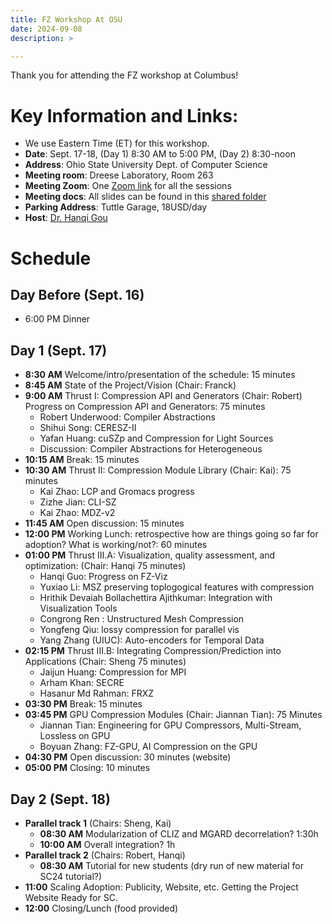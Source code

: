 ```yaml
---
title: FZ Workshop At OSU
date: 2024-09-08
description: >

---
```


Thank you for attending the FZ workshop at Columbus!

# Key Information and Links:

+ We use Eastern Time (ET) for this workshop.
+ **Date**: Sept. 17-18, (Day 1) 8:30 AM to 5:00 PM, (Day 2) 8:30-noon
+ **Address**: Ohio State University Dept. of Computer Science
+ **Meeting room**: Dreese Laboratory, Room 263
+ **Meeting Zoom**: One [Zoom link](https://osu.zoom.us/j/96179446351?pwd=15zvSbB2QOlUMuddJj17HgdqfYhNuZ.1) for all the sessions
+ **Meeting docs**: All slides can be found in this [shared folder](https://drive.google.com/drive/folders/1X8GScASIoCFmxLp76z31RUvY5ggczQkE?usp=drive_link)
+ **Parking Address**: Tuttle Garage, 18USD/day
+ **Host**: [Dr. Hanqi Gou](guo.2154@osu.edu)

# Schedule

## Day Before (Sept. 16)

+ 6:00 PM Dinner

## Day 1 (Sept. 17)

+ **8:30 AM** Welcome/intro/presentation of the schedule: 15 minutes
+ **8:45 AM** State of the Project/Vision (Chair: Franck)
+ **9:00 AM** Thrust I: Compression API and Generators (Chair: Robert) Progress on Compression API and Generators: 75 minutes
    + Robert Underwood: Compiler Abstractions
    + Shihui Song: CERESZ-II
    + Yafan Huang: cuSZp and Compression for Light Sources
    + Discussion: Compiler Abstractions for Heterogeneous
+ **10:15 AM** Break: 15 minutes
+ **10:30 AM** Thrust II: Compression Module Library (Chair: Kai): 75 minutes
    + Kai Zhao: LCP and Gromacs progress
    + Zizhe Jian: CLI-SZ
    + Kai Zhao: MDZ-v2
+ **11:45 AM** Open discussion: 15 minutes
+ **12:00 PM** Working Lunch: retrospective how are things going so far for adoption?  What is working/not?: 60 minutes
+ **01:00 PM** Thrust III.A: Visualization, quality assessment, and optimization: (Chair: Hanqi 75 minutes)
    + Hanqi Guo: Progress on FZ-Viz
    + Yuxiao Li: MSZ preserving toplogogical features with compression
    + Hrithik Devaiah Bollachettira Ajithkumar: Integration with Visualization Tools
    + Congrong Ren : Unstructured Mesh Compression
    + Yongfeng Qiu: lossy compression for parallel vis
    + Yang Zhang (UIUC): Auto-encoders for Temporal Data
+ **02:15 PM** Thrust III.B: Integrating Compression/Prediction into Applications (Chair: Sheng 75 minutes)
    + Jaijun Huang: Compression for MPI
    + Arham Khan: SECRE
    + Hasanur Md Rahman: FRXZ
+ **03:30 PM** Break: 15 minutes
+ **03:45 PM** GPU Compression Modules (Chair: Jiannan Tian): 75 Minutes
    + Jiannan Tian: Engineering for GPU Compressors, Multi-Stream, Lossless on GPU
    + Boyuan Zhang: FZ-GPU, AI Compression on the GPU
+ **04:30 PM** Open discussion: 30 minutes (website)
+ **05:00 PM** Closing: 10 minutes

## Day 2 (Sept. 18)

+ **Parallel track 1** (Chairs: Sheng, Kai)
    + **08:30 AM** Modularization of CLIZ and MGARD decorrelation? 1:30h
    + **10:00 AM** Overall integration? 1h
+ **Parallel track 2** (Chairs: Robert, Hanqi)
    + **08:30 AM** Tutorial for new students (dry run of new material for SC24 tutorial?)
+ **11:00** Scaling Adoption: Publicity, Website, etc. Getting the Project Website Ready for SC. 
+ **12:00** Closing/Lunch (food provided)

